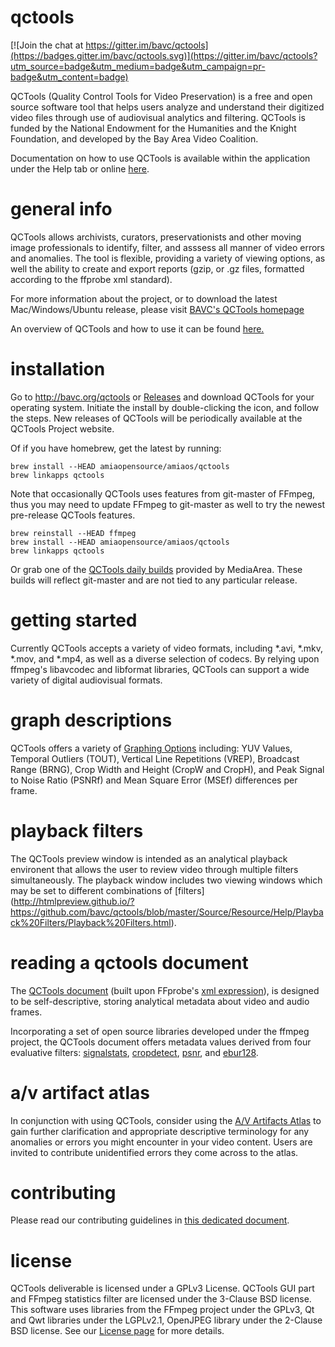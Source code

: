 qctools
=======

[![Join the chat at https://gitter.im/bavc/qctools](https://badges.gitter.im/bavc/qctools.svg)](https://gitter.im/bavc/qctools?utm_source=badge&utm_medium=badge&utm_campaign=pr-badge&utm_content=badge)

QCTools (Quality Control Tools for Video Preservation) is a free and open source software tool that helps users analyze and understand their digitized video files through use of audiovisual analytics and filtering. QCTools is funded by the National Endowment for the Humanities and the Knight Foundation, and developed by the Bay Area Video Coalition.

Documentation on how to use QCTools is available within the application under the Help tab or online [here](http://bavc.github.io/qctools/).

general info
=======
QCTools allows archivists, curators, preservationists and other moving image professionals to identify, filter, and asssess all manner of video errors and anomalies. The tool is flexible, providing a variety of viewing options, as well the ability to create and export reports (gzip, or .gz files, formatted according to the ffprobe xml standard).

For more information about the project, or to download the latest Mac/Windows/Ubuntu release, please visit [BAVC's QCTools homepage](http://www.bavc.org/qctools)

An overview of QCTools and how to use it can be found [here.](http://bavc.github.io/qctools/)

installation
=======
Go to http://bavc.org/qctools or [Releases](https://github.com/bavc/qctools/releases) and download QCTools for your operating system. Initiate the install by double-clicking the icon, and follow the steps. New releases of QCTools will be periodically available at the QCTools Project website.

Of if you have homebrew, get the latest by running:
```
brew install --HEAD amiaopensource/amiaos/qctools
brew linkapps qctools
```

Note that occasionally QCTools uses features from git-master of FFmpeg, thus you may need to update FFmpeg to git-master as well to try the newest pre-release QCTools features.

```
brew reinstall --HEAD ffmpeg
brew install --HEAD amiaopensource/amiaos/qctools
brew linkapps qctools
```

Or grab one of the [QCTools daily builds](https://mediaarea.net/download/snapshots/binary/qctools/) provided by MediaArea. These builds will reflect git-master and are not tied to any particular release.

getting started
=======
Currently QCTools accepts a variety of video formats, including *.avi, *.mkv, *.mov, and *.mp4, as well as a diverse selection of codecs. By relying upon ffmpeg's libavcodec and libformat libraries, QCTools can support a wide variety of digital audiovisual formats.

graph descriptions
=======
QCTools offers a variety of [Graphing Options](http://htmlpreview.github.io/?https://github.com/bavc/qctools/blob/master/Source/Resource/Help/Filter%20Descriptions/Filter%20Descriptions.html) including: YUV Values, Temporal Outliers (TOUT), Vertical Line Repetitions (VREP), Broadcast Range (BRNG), Crop Width and Height (CropW and CropH), and Peak Signal to Noise Ratio (PSNRf) and Mean Square Error (MSEf) differences per frame.

playback filters
=======
The QCTools preview window is intended as an analytical playback environent that allows the user to review video through multiple filters simultaneously. The playback window includes two viewing windows which may be set to different combinations of [filters] (http://htmlpreview.github.io/?https://github.com/bavc/qctools/blob/master/Source/Resource/Help/Playback%20Filters/Playback%20Filters.html).

reading a qctools document
=======
The [QCTools document](http://htmlpreview.github.io/?https://github.com/bavc/qctools/blob/master/Source/Resource/Help/Data%20Format/Data%20Format.html) (built upon FFprobe's [xml expression](https://raw.githubusercontent.com/FFmpeg/FFmpeg/master/doc/ffprobe.xsd)), is designed to be self-descriptive, storing analytical metadata about video and audio frames.

Incorporating a set of open source libraries developed under the ffmpeg project, the QCTools document offers metadata values derived from four evaluative filters: [signalstats](https://www.ffmpeg.org/ffmpeg-filters.html#signalstats), [cropdetect](https://www.ffmpeg.org/ffmpeg-filters.html#toc-cropdetect), [psnr](https://www.ffmpeg.org/ffmpeg-filters.html#psnr), and [ebur128](https://www.ffmpeg.org/ffmpeg-filters.html#ebur128).

a/v artifact atlas
=======
In conjunction with using QCTools, consider using the [A/V Artifacts Atlas](http://avaa.bavc.org/artifactatlas/index.php/A/V_Artifact_Atlas) to gain further clarification and appropriate descriptive terminology for any anomalies or errors you might encounter in your video content.  Users are invited to contribute unidentified errors they come across to the atlas.

contributing
=======
Please read our contributing guidelines in [this dedicated document](https://github.com/bavc/qctools/blob/master/CONTRIBUTING.md).

license
=======
QCTools deliverable is licensed under a GPLv3 License.
QCTools GUI part and FFmpeg statistics filter are licensed under the 3-Clause BSD license.
This software uses libraries from the FFmpeg project under the GPLv3, Qt and Qwt libraries under the LGPLv2.1, OpenJPEG library under the 2-Clause BSD license. See our [License page](http://htmlpreview.github.io/?https://github.com/bavc/qctools/blob/master/License.html) for more details.
